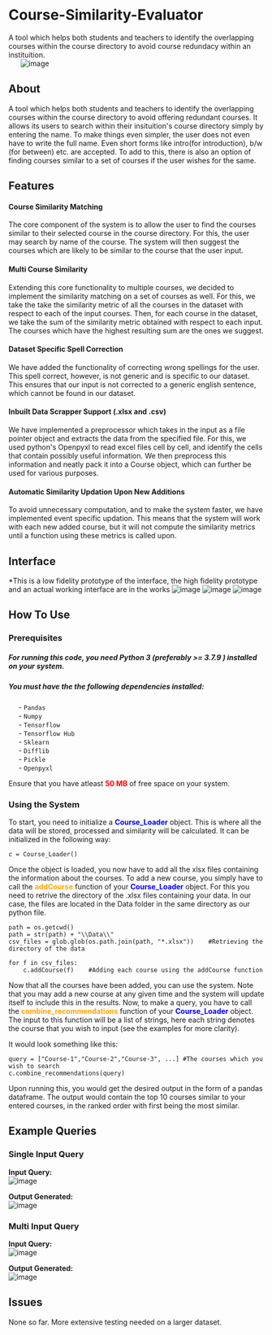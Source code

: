 # Course-Similarity-Evaluator
A tool which helps both students and teachers to identify the overlapping courses within the course directory to avoid course redundacy within an instituition.<br>
&nbsp;&nbsp;&nbsp;&nbsp;&nbsp;&nbsp;![image](https://user-images.githubusercontent.com/88452809/234382877-f9b42e39-d151-4f75-a059-f1798c2e56ff.png)
## About
A tool which helps both students and teachers to identify the overlapping courses within the course directory to avoid offering redundant courses. It allows its users to search within their insituition's course directory simply by entering the name. To make things even simpler, the user does not even have to write the full name. Even short forms like intro(for introduction), b/w (for between) etc. are accepted.
To add to this, there is also an option of finding courses similar to a set of courses if the user wishes for the same. 

## Features
#### Course Similarity Matching 
The core component of the system is to allow the user to find the courses similar to their selected course in the course directory. For this, the user may search by name of the course.  The system will then suggest the courses which are likely to be similar to the course that the user input.

#### Multi Course Similarity
Extending this core functionality to multiple courses, we decided to implement the similarity matching on a set of courses as well. For this, we take the take the similarity metric of all the courses in the dataset with respect to each of the input courses. Then, for each course in the dataset, we take the sum of the similarity metric obtained with respect to each input. The courses which have the highest resulting sum are the ones we suggest.

#### Dataset Specific Spell Correction
We have added the functionality of correcting wrong spellings for the user. This spell correct, however, is not generic and is specific to our dataset. This ensures that our input is not corrected to a generic english sentence, which cannot be found in our dataset.

#### Inbuilt Data Scrapper Support (.xlsx and .csv)
We have implemented a preprocessor which takes in the input as a file pointer object and extracts the data from the specified file. For this, we used python's Openpyxl to read excel files cell by cell, and identify the cells that contain possibly useful information. We then preprocess this information and neatly pack it into a Course object, which can further be used for various purposes.

#### Automatic Similarity Updation Upon New Additions
To avoid unnecessary computation, and to make the system faster, we have implemented event specific updation. This means that the system will work with each new added course, but it will not compute the similarity metrics until a function using these metrics is called upon. 

## Interface
*This is a low fidelity prototype of the interface, the high fidelity prototype and an actual working interface are in the works
![image](https://user-images.githubusercontent.com/88452809/234382099-503bd13f-cf36-474c-a22d-c6051f1c4e23.png)
![image](https://user-images.githubusercontent.com/88452809/234382292-c74c4dad-9670-48bd-8aa4-be86365d4290.png)
![image](https://user-images.githubusercontent.com/88452809/234382359-d0e49561-e653-42c3-87d0-60a92feaf95c.png)
## How To Use
### Prerequisites
##### For running this code, you need Python 3 (preferably >= 3.7.9 ) installed on your system.
##### You must have the the following dependencies installed:
&nbsp;&nbsp;&nbsp;&nbsp; - `Pandas`<br>
&nbsp;&nbsp;&nbsp;&nbsp; - `Numpy`<br>
&nbsp;&nbsp;&nbsp;&nbsp; - `Tensorflow`<br>
&nbsp;&nbsp;&nbsp;&nbsp; - `Tensorflow Hub`<br>
&nbsp;&nbsp;&nbsp;&nbsp; - `Sklearn`<br>
&nbsp;&nbsp;&nbsp;&nbsp; - `Difflib`<br>
&nbsp;&nbsp;&nbsp;&nbsp; - `Pickle`<br>
&nbsp;&nbsp;&nbsp;&nbsp; - `Openpyxl`<br>

Ensure that you have atleast <span style="color:red">**50 MB**</span> of free space on your system.

### Using the System
To start, you need to initialize a <span style="color:blue"> **Course_Loader** </span> object. This is where all the data will be stored, processed and similarity will be calculated. It can be initialized in the following way:

    c = Course_Loader()

Once the object is loaded, you now have to add all the xlsx files containing the information about the courses. To add a new course, you simply have to call the <span style="color:orange">**addCourse** </span> function of your <span style="color:blue">**Course_Loader** </span> object. For this you need to retrive the directory of the .xlsx files containing your data. 
In our case, the files are located in the Data folder in the same directory as our python file. 
    
	path = os.getcwd()
	path = str(path) + "\\Data\\"
	csv_files = glob.glob(os.path.join(path, "*.xlsx"))    #Retrieving the directory of the data
	
	for f in csv_files:
    	c.addCourse(f)    #Adding each course using the addCourse function

Now that all the courses have been added, you can use the system. Note that you may add a new course at any given time and the system will update itself to include this in the results.
Now, to make a query, you have to call the <span style="color:orange"> **combine_recommendations** </span> function of your <span style="color:blue"> **Course_Loader** </span> object. The input to this function will be a list of strings, here each string denotes the course that you wish to input (see the examples for more clarity).

It would look something like this:

	query = ["Course-1","Course-2","Course-3", ...] #The courses which you wish to search
	c.combine_recommendations(query)

Upon running this, you would get the desired output in the form of a pandas dataframe. The output would contain the top 10 courses similar to your entered courses, in the ranked order with first being the most similar.
## Example Queries
### Single Input Query
**Input Query:**<br>
![image](https://user-images.githubusercontent.com/88545875/234037833-6a198565-85fd-4c9b-b219-92682d1aa160.png)

**Output Generated:**<br>
![image](https://user-images.githubusercontent.com/88545875/234036656-e42b9efa-4334-4dc3-9f35-2e0fdcc11f1e.png)

### Multi Input Query
**Input Query:**<br>
![image](https://user-images.githubusercontent.com/88545875/234040855-262b5270-2ac5-4098-ae25-68799a700a8a.png)

**Output Generated:**<br>
![image](https://user-images.githubusercontent.com/88545875/234041051-552809a2-9bcf-49de-be21-33bb1b2a8183.png)

## Issues
None so far. More extensive testing needed on a larger dataset.
